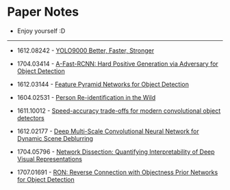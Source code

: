 # Paper Notes
+ Enjoy yourself :D

---


+ 1612.08242 - [YOLO9000 Better, Faster, Stronger](https://arxiv.org/abs/1612.08242)

+ 1704.03414 - [A-Fast-RCNN: Hard Positive Generation via Adversary for Object Detection](https://arxiv.org/abs/1704.03414)

+ 1612.03144 - [Feature Pyramid Networks for Object Detection](https://arxiv.org/abs/1612.03144)

+ 1604.02531 - [Person Re-identification in the Wild](https://arxiv.org/abs/1604.02531)

+ 1611.10012 - [Speed-accuracy trade-offs for modern convolutional object detectors](https://arxiv.org/abs/1611.10012)

+ 1612.02177 - [Deep Multi-Scale Convolutional Neural Network for Dynamic Scene Deblurring](https://arxiv.org/abs/1612.02177)

+ 1704.05796 - [Network Dissection: Quantifying Interpretability of Deep Visual Representations](https://arxiv.org/abs/1704.05796)

+ 1707.01691 - [RON: Reverse Connection with Objectness Prior Networks for Object Detection](https://arxiv.org/abs/1707.01691)


